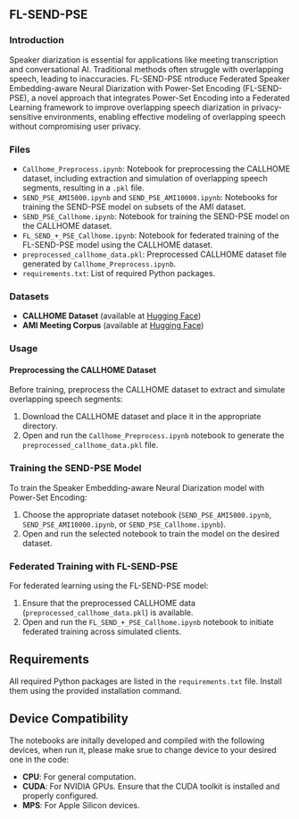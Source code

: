 ## FL-SEND-PSE

### Introduction

Speaker diarization is essential for applications like meeting transcription and conversational AI. Traditional methods often struggle with overlapping speech, leading to inaccuracies. FL-SEND-PSE ntroduce Federated Speaker Embedding-aware Neural Diarization with Power-Set Encoding (FL-SEND-PSE), a novel approach that integrates Power-Set Encoding into a Federated Learning framework to improve overlapping speech diarization in privacy-sensitive environments, enabling effective modeling of overlapping speech without compromising user privacy.

### Files

- `Callhome_Preprocess.ipynb`: Notebook for preprocessing the CALLHOME dataset, including extraction and simulation of overlapping speech segments, resulting in a `.pkl` file.
- `SEND_PSE_AMI5000.ipynb` and `SEND_PSE_AMI10000.ipynb`: Notebooks for training the SEND-PSE model on subsets of the AMI dataset.
- `SEND_PSE_Callhome.ipynb`: Notebook for training the SEND-PSE model on the CALLHOME dataset.
- `FL_SEND_+_PSE_Callhome.ipynb`: Notebook for federated training of the FL-SEND-PSE model using the CALLHOME dataset.
- `preprocessed_callhome_data.pkl`: Preprocessed CALLHOME dataset file generated by `Callhome_Preprocess.ipynb`.
- `requirements.txt`: List of required Python packages.

### Datasets

- **CALLHOME Dataset** (available at [Hugging Face](https://huggingface.co/datasets/talkbank/callhome))
- **AMI Meeting Corpus** (available at [Hugging Face](https://huggingface.co/datasets/edinburghcstr/ami))

### Usage

#### Preprocessing the CALLHOME Dataset

Before training, preprocess the CALLHOME dataset to extract and simulate overlapping speech segments:

1. Download the CALLHOME dataset and place it in the appropriate directory.
2. Open and run the `Callhome_Preprocess.ipynb` notebook to generate the `preprocessed_callhome_data.pkl` file.

### Training the SEND-PSE Model

To train the Speaker Embedding-aware Neural Diarization model with Power-Set Encoding:

1. Choose the appropriate dataset notebook (`SEND_PSE_AMI5000.ipynb`, `SEND_PSE_AMI10000.ipynb`, or `SEND_PSE_Callhome.ipynb`).
2. Open and run the selected notebook to train the model on the desired dataset.

### Federated Training with FL-SEND-PSE

For federated learning using the FL-SEND-PSE model:

1. Ensure that the preprocessed CALLHOME data (`preprocessed_callhome_data.pkl`) is available.
2. Open and run the `FL_SEND_+_PSE_Callhome.ipynb` notebook to initiate federated training across simulated clients.

## Requirements

All required Python packages are listed in the `requirements.txt` file. Install them using the provided installation command.

## Device Compatibility

The notebooks are initally developed and compiled with the following devices, when run it, please make srue to change device to your desired one in the code:

- **CPU**: For general computation.
- **CUDA**: For NVIDIA GPUs. Ensure that the CUDA toolkit is installed and properly configured.
- **MPS**: For Apple Silicon devices.


